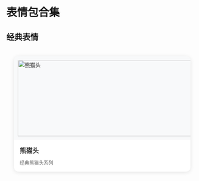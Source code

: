 # 表情包合集

## 经典表情
<div class="emoji-container">
  <div class="emoji-card">
    <img src="/熊猫头.jpg" alt="熊猫头" class="emoji-img"/>
    <div class="emoji-content">
      <h3>熊猫头</h3>
      <p>经典熊猫头系列</p>
    </div>
  </div>
  
  <!-- 可以继续添加更多表情包 -->
</div>

<style>
.emoji-container {
  display: grid;
  grid-template-columns: repeat(auto-fit, minmax(250px, 1fr));
  gap: 20px;
  padding: 20px;
}

.emoji-card {
  background: white;
  border-radius: 12px;
  box-shadow: 0 2px 12px rgba(0,0,0,0.1);
  overflow: hidden;
  transition: transform 0.3s ease;
  cursor: pointer;
}

.emoji-card:hover {
  transform: translateY(-5px);
  box-shadow: 0 5px 15px rgba(0,0,0,0.2);
}

.emoji-img {
  width: 100%;
  height: 200px;
  object-fit: contain;
  background: #f8f9fa;
  padding: 10px;
}

.emoji-content {
  padding: 15px;
}

.emoji-content h3 {
  margin: 0;
  color: #333;
  font-size: 1.2em;
}

.emoji-content p {
  margin: 10px 0 0;
  color: #666;
  font-size: 0.9em;
}

/* 暗色主题适配 */
@media (prefers-color-scheme: dark) {
  .emoji-card {
    background: #2d2d2d;
  }
  
  .emoji-content h3 {
    color: #fff;
  }
  
  .emoji-content p {
    color: #ccc;
  }
  
  .emoji-img {
    background: #1e1e1e;
  }
}
</style>
